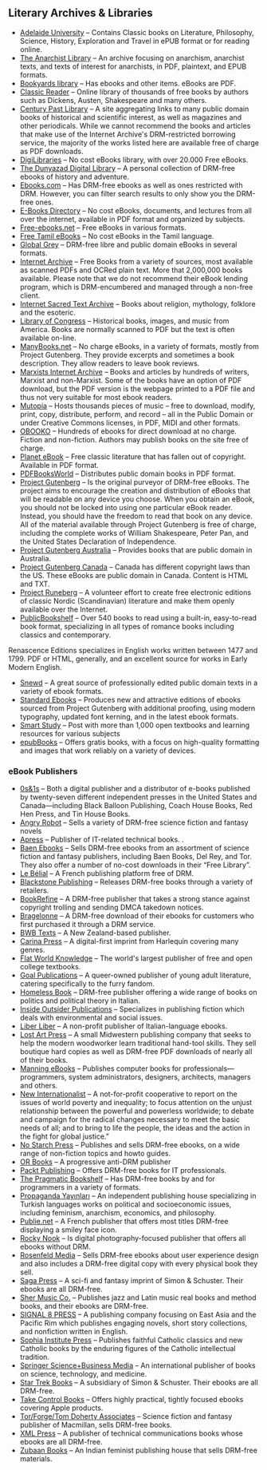 ## Literary Archives & Libraries

  * [Adelaide University](http://ebooks.adelaide.edu.au/) – Contains Classic books on Literature, Philosophy, Science, History, Exploration and Travel in ePUB format or for reading online.
  * [The Anarchist Library](http://theanarchistlibrary.org/special/index) – An archive focusing on anarchism, anarchist texts, and texts of interest for anarchists, in PDF, plaintext, and EPUB formats.
  * [Bookyards library](http://www.bookyards.com/) – Has ebooks and other items. eBooks are PDF.
  * [Classic Reader](http://www.classicreader.com/) – Online library of thousands of free books by authors such as Dickens, Austen, Shakespeare and many others.
  * [Century Past Library](https://centurypast.org/) – A site aggregating links to many public domain books of historical and scientific interest, as well as magazines and other periodicals. While we cannot recommend the books and articles that make use of the Internet Archive's DRM-restricted borrowing service, the majority of the works listed here are available free of charge as PDF downloads.
  * [DigiLibraries](http://www.digilibraries.com/) – No cost eBooks library, with over 20.000 Free eBooks.
  * [The Dunyazad Digital Library](http://www.dunyazad-library.net/) – A personal collection of DRM-free ebooks of history and adventure.
  * [Ebooks.com](https://ebooks.com/) – Has DRM-free ebooks as well as ones restricted with DRM. However, you can filter search results to only show you the DRM-free ones.
  * [E-Books Directory](http://www.e-booksdirectory.com/) – No cost eBooks, documents, and lectures from all over the internet, available in PDF format and organized by subjects.
  * [Free-ebooks.net](http://www.free-ebooks.net/) – Free eBooks in various formats.
  * [Free Tamil eBooks](http://www.freetamilebooks.com/) – No cost eBooks in the Tamil language.
  * [Global Grey](https://www.globalgreyebooks.com/) – DRM-free libre and public domain eBooks in several formats.
  * [Internet Archive](http://archive.org/details/texts) – Free Books from a variety of sources, most available as scanned PDFs and OCRed plain text. More that 2,000,000 books available. Please note that we do not recommend their eBook lending program, which is DRM-encumbered and managed through a non-free client.
  * [Internet Sacred Text Archive](http://www.sacred-texts.com/) – Books about religion, mythology, folklore and the esoteric.
  * [Library of Congress](http://www.loc.gov/index.html) – Historical books, images, and music from America. Books are normally scanned to PDF but the text is often available on-line.
  * [ManyBooks.net](http://manybooks.net/) – No charge eBooks, in a variety of formats, mostly from Project Gutenberg. They provide excerpts and sometimes a book description. They allow readers to leave book reviews.
  * [Marxists Internet Archive](http://marxists.org/) – Books and articles by hundreds of writers, Marxist and non-Marxist. Some of the books have an option of PDF download, but the PDF version is the webpage printed to a PDF file and thus not very suitable for most ebook readers.
  * [Mutopia](http://www.mutopiaproject.org/) – Hosts thousands pieces of music – free to download, modify, print, copy, distribute, perform, and record – all in the Public Domain or under Creative Commons licenses, in PDF, MIDI and other formats.
  * [OBOOKO](http://www.obooko.com/) – Hundreds of ebooks for direct download at no charge. Fiction and non-fiction. Authors may publish books on the site free of charge.
  * [Planet eBook](http://www.planetebook.com/) – Free classic literature that has fallen out of copyright. Available in PDF format.
  * [PDFBooksWorld](http://www.pdfbooksworld.com/) – Distributes public domain books in PDF format.
  * [Project Gutenberg](http://www.gutenberg.org/) – Is the original purveyor of DRM-free eBooks. The project aims to encourage the creation and distribution of eBooks that will be readable on any device you choose. When you obtain an eBook, you should not be locked into using one particular eBook reader. Instead, you should have the freedom to read that book on any device. All of the material available through Project Gutenberg is free of charge, including the complete works of William Shakespeare, Peter Pan, and the United States Declaration of Independence.
  * [Project Gutenberg Australia](http://gutenberg.net.au/) – Provides books that are public domain in Australia.
  * [Project Gutenberg Canada](http://www.gutenberg.ca/) – Canada has different copyright laws than the US. These eBooks are public domain in Canada. Content is HTML and TXT.
  * [Project Runeberg](http://runeberg.org/) – A volunteer effort to create free electronic editions of classic Nordic (Scandinavian) literature and make them openly available over the Internet.
  * [PublicBookshelf](http://www.publicbookshelf.com/) – Over 540 books to read using a built-in, easy-to-read book format, specializing in all types of romance books including classics and contemporary.

Renascence Editions specializes in English works written between 1477 and 1799. PDF or HTML, generally, and an excellent source for works in Early Modern English.

  * [Snewd](https://snewd.com/) – A great source of professionally edited public domain texts in a variety of ebook formats.
  * [Standard Ebooks](https://standardebooks.org/) – Produces new and attractive editions of ebooks sourced from Project Gutenberg with additional proofing, using modern typography, updated font kerning, and in the latest ebook formats.
  * [Smart Study](http://smart.study/blog/1000-open-textbooks-and-learning-resources-for-all-subjects/) – Post with more than 1,000 open textbooks and learning resources for various subjects
  * [epubBooks](https://www.epubbooks.com/) – Offers gratis books, with a focus on high-quality formatting and images that work reliably on a variety of devices.

### **eBook Publishers**

  * [0s&1s](http://www.0s-1s.com/) – Both a digital publisher and a distributor of e-books published by twenty-seven different independent presses in the United States and Canada—including Black Balloon Publishing, Coach House Books, Red Hen Press, and Tin House Books.
  * [Angry Robot](https://www.angryrobotbooks.com/help-with-ordering/#ebook-formats) – Sells a variety of DRM-free science fiction and fantasy novels
  * [Apress](http://www.apress.com/) – Publisher of IT-related technical books. .
  * [Baen Ebooks](http://www.baenebooks.com/) – Sells DRM-free ebooks from an assortment of science fiction and fantasy publishers, including Baen Books, Del Rey, and Tor. They also offer a number of no-cost downloads in their “Free Library”.
  * [Le Bélial](https://www.belial.fr/) – A French publishing platform free of DRM.
  * [Blackstone Publishing](https://www.blackstonepublishing.com/) – Releases DRM-free books through a variety of retailers.
  * [BookRefine](https://bookrefine.com/) – A DRM-free publisher that takes a strong stance against copyright trolling and sending DMCA takedown notices.
  * [Bragelonne](http://www.bragelonne.fr/) – A DRM-free download of their ebooks for customers who first purchased it through a DRM service.
  * [BWB Texts](http://www.bwb.co.nz/texts) – A New Zealand-based publisher.
  * [Carina Press](http://carinapress.com/) – A digital-first imprint from Harlequin covering many genres.
  * [Flat World Knowledge](http://www.flatworldknowledge.com/) – The world's largest publisher of free and open college textbooks.
  * [Goal Publications](https://goalpublications.com/) – A queer-owned publisher of young adult literature, catering specifically to the furry fandom.
  * [Homeless Book](https://homelessbook.it/) – DRM-free publisher offering a wide range of books on politics and political theory in Italian.
  * [Inside Outsider Publications](http://www.insideoutsider.co.uk/) – Specializes in publishing fiction which deals with environmental and social issues.
  * [Liber Liber](http://www.liberliber.it/online/) – A non-profit publisher of Italian-language ebooks.
  * [Lost Art Press](https://lostartpress.com/) – A small Midwestern publishing company that seeks to help the modern woodworker learn traditional hand-tool skills. They sell boutique hard copies as well as DRM-free PDF downloads of nearly all of their books.
  * [Manning eBooks](https://www.manning.com/ebooks) – Publishes computer books for professionals—programmers, system administrators, designers, architects, managers and others.
  * [New Internationalist](http://newint.org/) – A not-for-profit cooperative to report on the issues of world poverty and inequality; to focus attention on the unjust relationship between the powerful and powerless worldwide; to debate and campaign for the radical changes necessary to meet the basic needs of all; and to bring to life the people, the ideas and the action in the fight for global justice.”
  * [No Starch Press](https://www.nostarch.com/) – Publishes and sells DRM-free ebooks, on a wide range of non-fiction topics and howto guides.
  * [OR Books](http://www.orbooks.com/) – A progressive anti-DRM publisher
  * [Packt Publishing](http://www.packtpub.com/) – Offers DRM-free books for IT professionals.
  * [The Pragmatic Bookshelf](http://pragprog.com/) – Has DRM-free books by and for programmers in a variety of formats.
  * [Propaganda Yayınları](http://pragprog.com/) – An independent publishing house specializing in Turkish languages works on political and socioeconomic issues, including feminism, anarchism, economics, and philosophy.
  * [Publie.net](http://www.publie.net/) – A French publisher that offers most titles DRM-free displaying a smiley face icon.
  * [Rocky Nook](https://www.rockynook.com/) – Is digital photography-focused publisher that offers all ebooks without DRM.
  * [Rosenfeld Media](http://www.rosenfeldmedia.com/) – Sells DRM-free ebooks about user experience design and also includes a DRM-free digital copy with every physical book they sell.
  * [Saga Press](http://sagapress.com/) – A sci-fi and fantasy imprint of Simon & Schuster. Their ebooks are all DRM-free.
  * [Sher Music Co.](https://www.shermusic.com/) – Publishes jazz and Latin music real books and method books, and their ebooks are DRM-free.
  * [SIGNAL 8 PRESS](https://www.shermusic.com/) – A publishing company focusing on East Asia and the Pacific Rim which publishes engaging novels, short story collections, and nonfiction written in English.
  * [Sophia Institute Press](http://www.sophiainstitute.com/) – Publishes faithful Catholic classics and new Catholic books by the enduring figures of the Catholic intellectual tradition.
  * [Springer Science+Business Media](http://www.springer.com/) – An international publisher of books on science, technology, and medicine.
  * [Star Trek Books](http://www.startrekbooks.com/) – A subsidiary of Simon & Schuster. Their ebooks are all DRM-free.
  * [Take Control Books](http://www.takecontrolbooks.com/) – Offers highly practical, tightly focused ebooks covering Apple products.
  * [Tor/Forge/Tom Doherty Associates](http://www.tor.com/) – Science fiction and fantasy publisher of Macmillan, sells DRM-free books.
  * [XML Press](http://xmlpress.net/) – A publisher of technical communications books whose ebooks are all DRM-free.
  * [Zubaan Books](http://zubaanbooks.com/) – An Indian feminist publishing house that sells DRM-free materials.